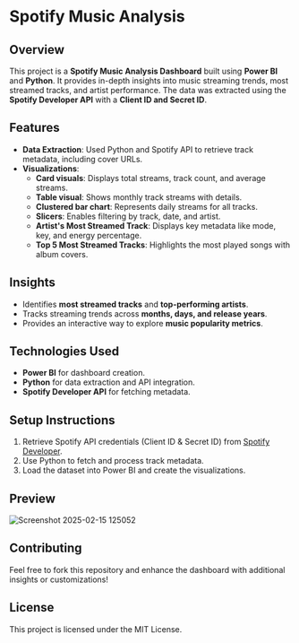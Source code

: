 # Spotify Music Analysis

## Overview
This project is a **Spotify Music Analysis Dashboard** built using **Power BI** and **Python**. It provides in-depth insights into music streaming trends, most streamed tracks, and artist performance. The data was extracted using the **Spotify Developer API** with a **Client ID and Secret ID**.

## Features
- **Data Extraction**: Used Python and Spotify API to retrieve track metadata, including cover URLs.
- **Visualizations**:
  - **Card visuals**: Displays total streams, track count, and average streams.
  - **Table visual**: Shows monthly track streams with details.
  - **Clustered bar chart**: Represents daily streams for all tracks.
  - **Slicers**: Enables filtering by track, date, and artist.
  - **Artist's Most Streamed Track**: Displays key metadata like mode, key, and energy percentage.
  - **Top 5 Most Streamed Tracks**: Highlights the most played songs with album covers.

## Insights
- Identifies **most streamed tracks** and **top-performing artists**.
- Tracks streaming trends across **months, days, and release years**.
- Provides an interactive way to explore **music popularity metrics**.

## Technologies Used
- **Power BI** for dashboard creation.
- **Python** for data extraction and API integration.
- **Spotify Developer API** for fetching metadata.

## Setup Instructions
1. Retrieve Spotify API credentials (Client ID & Secret ID) from [Spotify Developer](https://developer.spotify.com/).
2. Use Python to fetch and process track metadata.
3. Load the dataset into Power BI and create the visualizations.

## Preview
![Screenshot 2025-02-15 125052](https://github.com/user-attachments/assets/31a9658b-904d-49b1-be3d-019834674be6)

## Contributing
Feel free to fork this repository and enhance the dashboard with additional insights or customizations!

## License
This project is licensed under the MIT License.
